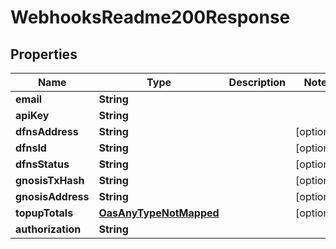 

# WebhooksReadme200Response

## Properties

Name | Type | Description | Notes
------------ | ------------- | ------------- | -------------
**email** | **String** |  | 
**apiKey** | **String** |  | 
**dfnsAddress** | **String** |  |  [optional]
**dfnsId** | **String** |  |  [optional]
**dfnsStatus** | **String** |  |  [optional]
**gnosisTxHash** | **String** |  |  [optional]
**gnosisAddress** | **String** |  |  [optional]
**topupTotals** | [**OasAnyTypeNotMapped**](.md) |  |  [optional]
**authorization** | **String** |  | 




